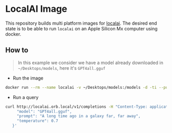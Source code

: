 # LocalAI Image

This repository builds multi platform images for [localai](https://localai.io/).
The desired end state is to be able to run `localai` on an Apple Silicon Mx computer using docker.

## How to

> In this example we consider we have a model already downloaded in `~/Desktops/models`, here it's `GPT4all.gguf`

* Run the image

```sh
docker run --rm --name localai -v ~/Desktops/models:/models -d -ti --pull always ghcr.io/ducretje/localai-image --threads 8 --models-path /models --preload-models '[{"model": "GPT4all.gguf"}]'
```

* Run a query

```sh
curl http://localai.orb.local/v1/completions -H "Content-Type: application/json" -d '{
     "model": "GPT4all.gguf",
     "prompt": "A long time ago in a galaxy far, far away",
     "temperature": 0.7
   }'
```
